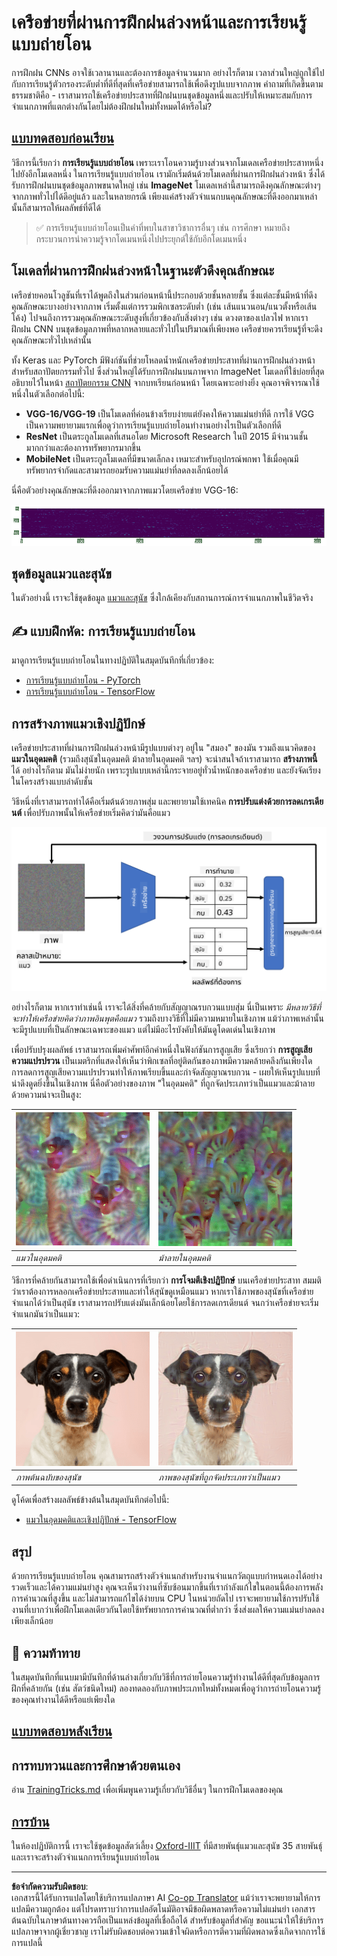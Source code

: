 <!--
CO_OP_TRANSLATOR_METADATA:
{
  "original_hash": "717775c4050ccbffbe0c961ad8bf7bf7",
  "translation_date": "2025-08-29T08:48:18+00:00",
  "source_file": "lessons/4-ComputerVision/08-TransferLearning/README.md",
  "language_code": "th"
}
-->
# เครือข่ายที่ผ่านการฝึกฝนล่วงหน้าและการเรียนรู้แบบถ่ายโอน

การฝึกฝน CNNs อาจใช้เวลานานและต้องการข้อมูลจำนวนมาก อย่างไรก็ตาม เวลาส่วนใหญ่ถูกใช้ไปกับการเรียนรู้ตัวกรองระดับต่ำที่ดีที่สุดที่เครือข่ายสามารถใช้เพื่อดึงรูปแบบจากภาพ คำถามที่เกิดขึ้นตามธรรมชาติคือ - เราสามารถใช้เครือข่ายประสาทที่ฝึกฝนบนชุดข้อมูลหนึ่งและปรับให้เหมาะสมกับการจำแนกภาพที่แตกต่างกันโดยไม่ต้องฝึกฝนใหม่ทั้งหมดได้หรือไม่?

## [แบบทดสอบก่อนเรียน](https://ff-quizzes.netlify.app/en/ai/quiz/15)

วิธีการนี้เรียกว่า **การเรียนรู้แบบถ่ายโอน** เพราะเราโอนความรู้บางส่วนจากโมเดลเครือข่ายประสาทหนึ่งไปยังอีกโมเดลหนึ่ง ในการเรียนรู้แบบถ่ายโอน เรามักเริ่มต้นด้วยโมเดลที่ผ่านการฝึกฝนล่วงหน้า ซึ่งได้รับการฝึกฝนบนชุดข้อมูลภาพขนาดใหญ่ เช่น **ImageNet** โมเดลเหล่านี้สามารถดึงคุณลักษณะต่างๆ จากภาพทั่วไปได้ดีอยู่แล้ว และในหลายกรณี เพียงแค่สร้างตัวจำแนกบนคุณลักษณะที่ดึงออกมาเหล่านั้นก็สามารถให้ผลลัพธ์ที่ดีได้

> ✅ การเรียนรู้แบบถ่ายโอนเป็นคำที่พบในสาขาวิชาการอื่นๆ เช่น การศึกษา หมายถึงกระบวนการนำความรู้จากโดเมนหนึ่งไปประยุกต์ใช้กับอีกโดเมนหนึ่ง

## โมเดลที่ผ่านการฝึกฝนล่วงหน้าในฐานะตัวดึงคุณลักษณะ

เครือข่ายคอนโวลูชันที่เราได้พูดถึงในส่วนก่อนหน้านี้ประกอบด้วยชั้นหลายชั้น ซึ่งแต่ละชั้นมีหน้าที่ดึงคุณลักษณะบางอย่างจากภาพ เริ่มตั้งแต่การรวมพิกเซลระดับต่ำ (เช่น เส้นแนวนอน/แนวตั้งหรือเส้นโค้ง) ไปจนถึงการรวมคุณลักษณะระดับสูงที่เกี่ยวข้องกับสิ่งต่างๆ เช่น ดวงตาของเปลวไฟ หากเราฝึกฝน CNN บนชุดข้อมูลภาพที่หลากหลายและทั่วไปในปริมาณที่เพียงพอ เครือข่ายควรเรียนรู้ที่จะดึงคุณลักษณะทั่วไปเหล่านั้น

ทั้ง Keras และ PyTorch มีฟังก์ชันที่ช่วยโหลดน้ำหนักเครือข่ายประสาทที่ผ่านการฝึกฝนล่วงหน้าสำหรับสถาปัตยกรรมทั่วไป ซึ่งส่วนใหญ่ได้รับการฝึกฝนบนภาพจาก ImageNet โมเดลที่ใช้บ่อยที่สุดอธิบายไว้ในหน้า [สถาปัตยกรรม CNN](../07-ConvNets/CNN_Architectures.md) จากบทเรียนก่อนหน้า โดยเฉพาะอย่างยิ่ง คุณอาจพิจารณาใช้หนึ่งในตัวเลือกต่อไปนี้:

* **VGG-16/VGG-19** เป็นโมเดลที่ค่อนข้างเรียบง่ายแต่ยังคงให้ความแม่นยำที่ดี การใช้ VGG เป็นความพยายามแรกเพื่อดูว่าการเรียนรู้แบบถ่ายโอนทำงานอย่างไรเป็นตัวเลือกที่ดี
* **ResNet** เป็นตระกูลโมเดลที่เสนอโดย Microsoft Research ในปี 2015 มีจำนวนชั้นมากกว่าและต้องการทรัพยากรมากขึ้น
* **MobileNet** เป็นตระกูลโมเดลที่มีขนาดเล็กลง เหมาะสำหรับอุปกรณ์พกพา ใช้เมื่อคุณมีทรัพยากรจำกัดและสามารถยอมรับความแม่นยำที่ลดลงเล็กน้อยได้

นี่คือตัวอย่างคุณลักษณะที่ดึงออกมาจากภาพแมวโดยเครือข่าย VGG-16:

![คุณลักษณะที่ดึงออกมาโดย VGG-16](../../../../../translated_images/features.6291f9c7ba3a0b951af88fc9864632b9115365410765680680d30c927dd67354.th.png)

## ชุดข้อมูลแมวและสุนัข

ในตัวอย่างนี้ เราจะใช้ชุดข้อมูล [แมวและสุนัข](https://www.microsoft.com/download/details.aspx?id=54765&WT.mc_id=academic-77998-cacaste) ซึ่งใกล้เคียงกับสถานการณ์การจำแนกภาพในชีวิตจริง

## ✍️ แบบฝึกหัด: การเรียนรู้แบบถ่ายโอน

มาดูการเรียนรู้แบบถ่ายโอนในทางปฏิบัติในสมุดบันทึกที่เกี่ยวข้อง:

* [การเรียนรู้แบบถ่ายโอน - PyTorch](TransferLearningPyTorch.ipynb)
* [การเรียนรู้แบบถ่ายโอน - TensorFlow](TransferLearningTF.ipynb)

## การสร้างภาพแมวเชิงปฏิปักษ์

เครือข่ายประสาทที่ผ่านการฝึกฝนล่วงหน้ามีรูปแบบต่างๆ อยู่ใน "สมอง" ของมัน รวมถึงแนวคิดของ **แมวในอุดมคติ** (รวมถึงสุนัขในอุดมคติ ม้าลายในอุดมคติ ฯลฯ) จะน่าสนใจถ้าเราสามารถ **สร้างภาพนี้** ได้ อย่างไรก็ตาม มันไม่ง่ายนัก เพราะรูปแบบเหล่านี้กระจายอยู่ทั่วน้ำหนักของเครือข่าย และยังจัดเรียงในโครงสร้างแบบลำดับชั้น

วิธีหนึ่งที่เราสามารถทำได้คือเริ่มต้นด้วยภาพสุ่ม และพยายามใช้เทคนิค **การปรับแต่งด้วยการลดเกรเดียนต์** เพื่อปรับภาพนั้นให้เครือข่ายเริ่มคิดว่ามันคือแมว

![วงจรการปรับแต่งภาพ](../../../../../translated_images/ideal-cat-loop.999fbb8ff306e044f997032f4eef9152b453e6a990e449bbfb107de2493cc37e.th.png)

อย่างไรก็ตาม หากเราทำเช่นนี้ เราจะได้สิ่งที่คล้ายกับสัญญาณรบกวนแบบสุ่ม นี่เป็นเพราะ *มีหลายวิธีที่จะทำให้เครือข่ายคิดว่าภาพอินพุตคือแมว* รวมถึงบางวิธีที่ไม่มีความหมายในเชิงภาพ แม้ว่าภาพเหล่านั้นจะมีรูปแบบที่เป็นลักษณะเฉพาะของแมว แต่ไม่มีอะไรบังคับให้มันดูโดดเด่นในเชิงภาพ

เพื่อปรับปรุงผลลัพธ์ เราสามารถเพิ่มคำศัพท์อีกคำหนึ่งในฟังก์ชันการสูญเสีย ซึ่งเรียกว่า **การสูญเสียความแปรปรวน** เป็นเมตริกที่แสดงให้เห็นว่าพิกเซลที่อยู่ติดกันของภาพมีความคล้ายคลึงกันเพียงใด การลดการสูญเสียความแปรปรวนทำให้ภาพเรียบขึ้นและกำจัดสัญญาณรบกวน - เผยให้เห็นรูปแบบที่น่าดึงดูดยิ่งขึ้นในเชิงภาพ นี่คือตัวอย่างของภาพ "ในอุดมคติ" ที่ถูกจัดประเภทว่าเป็นแมวและม้าลายด้วยความน่าจะเป็นสูง:

![แมวในอุดมคติ](../../../../../translated_images/ideal-cat.203dd4597643d6b0bd73038b87f9c0464322725e3a06ab145d25d4a861c70592.th.png) | ![ม้าลายในอุดมคติ](../../../../../translated_images/ideal-zebra.7f70e8b54ee15a7a314000bb5df38a6cfe086ea04d60df4d3ef313d046b98a2b.th.png)
-----|-----
 *แมวในอุดมคติ* | *ม้าลายในอุดมคติ*

วิธีการที่คล้ายกันสามารถใช้เพื่อดำเนินการที่เรียกว่า **การโจมตีเชิงปฏิปักษ์** บนเครือข่ายประสาท สมมติว่าเราต้องการหลอกเครือข่ายประสาทและทำให้สุนัขดูเหมือนแมว หากเราใช้ภาพของสุนัขที่เครือข่ายจำแนกได้ว่าเป็นสุนัข เราสามารถปรับแต่งมันเล็กน้อยโดยใช้การลดเกรเดียนต์ จนกว่าเครือข่ายจะเริ่มจำแนกมันว่าเป็นแมว:

![ภาพของสุนัข](../../../../../translated_images/original-dog.8f68a67d2fe0911f33041c0f7fce8aa4ea919f9d3917ec4b468298522aeb6356.th.png) | ![ภาพของสุนัขที่ถูกจัดประเภทว่าเป็นแมว](../../../../../translated_images/adversarial-dog.d9fc7773b0142b89752539bfbf884118de845b3851c5162146ea0b8809fc820f.th.png)
-----|-----
*ภาพต้นฉบับของสุนัข* | *ภาพของสุนัขที่ถูกจัดประเภทว่าเป็นแมว*

ดูโค้ดเพื่อสร้างผลลัพธ์ข้างต้นในสมุดบันทึกต่อไปนี้:

* [แมวในอุดมคติและเชิงปฏิปักษ์ - TensorFlow](AdversarialCat_TF.ipynb)

## สรุป

ด้วยการเรียนรู้แบบถ่ายโอน คุณสามารถสร้างตัวจำแนกสำหรับงานจำแนกวัตถุแบบกำหนดเองได้อย่างรวดเร็วและได้ความแม่นยำสูง คุณจะเห็นว่างานที่ซับซ้อนมากขึ้นที่เรากำลังแก้ไขในตอนนี้ต้องการพลังการคำนวณที่สูงขึ้น และไม่สามารถแก้ไขได้ง่ายบน CPU ในหน่วยถัดไป เราจะพยายามใช้การปรับใช้งานที่เบากว่าเพื่อฝึกโมเดลเดียวกันโดยใช้ทรัพยากรการคำนวณที่ต่ำกว่า ซึ่งส่งผลให้ความแม่นยำลดลงเพียงเล็กน้อย

## 🚀 ความท้าทาย

ในสมุดบันทึกที่แนบมามีบันทึกที่ด้านล่างเกี่ยวกับวิธีที่การถ่ายโอนความรู้ทำงานได้ดีที่สุดกับข้อมูลการฝึกที่คล้ายกัน (เช่น สัตว์ชนิดใหม่) ลองทดลองกับภาพประเภทใหม่ทั้งหมดเพื่อดูว่าการถ่ายโอนความรู้ของคุณทำงานได้ดีหรือแย่เพียงใด

## [แบบทดสอบหลังเรียน](https://ff-quizzes.netlify.app/en/ai/quiz/16)

## การทบทวนและการศึกษาด้วยตนเอง

อ่าน [TrainingTricks.md](TrainingTricks.md) เพื่อเพิ่มพูนความรู้เกี่ยวกับวิธีอื่นๆ ในการฝึกโมเดลของคุณ

## [การบ้าน](lab/README.md)

ในห้องปฏิบัติการนี้ เราจะใช้ชุดข้อมูลสัตว์เลี้ยง [Oxford-IIIT](https://www.robots.ox.ac.uk/~vgg/data/pets/) ที่มีสายพันธุ์แมวและสุนัข 35 สายพันธุ์ และเราจะสร้างตัวจำแนกการเรียนรู้แบบถ่ายโอน

---

**ข้อจำกัดความรับผิดชอบ**:  
เอกสารนี้ได้รับการแปลโดยใช้บริการแปลภาษา AI [Co-op Translator](https://github.com/Azure/co-op-translator) แม้ว่าเราจะพยายามให้การแปลมีความถูกต้อง แต่โปรดทราบว่าการแปลอัตโนมัติอาจมีข้อผิดพลาดหรือความไม่แม่นยำ เอกสารต้นฉบับในภาษาต้นทางควรถือเป็นแหล่งข้อมูลที่เชื่อถือได้ สำหรับข้อมูลที่สำคัญ ขอแนะนำให้ใช้บริการแปลภาษาจากผู้เชี่ยวชาญ เราไม่รับผิดชอบต่อความเข้าใจผิดหรือการตีความที่ผิดพลาดซึ่งเกิดจากการใช้การแปลนี้